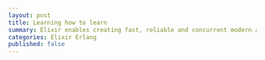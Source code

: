 ```yaml
---
layout: post
title: Learning how to learn
summary: Elixir enables creating fast, reliable and concurrent modern applications with high productivity
categories: Elixir Erlang 
published: false
---
```


